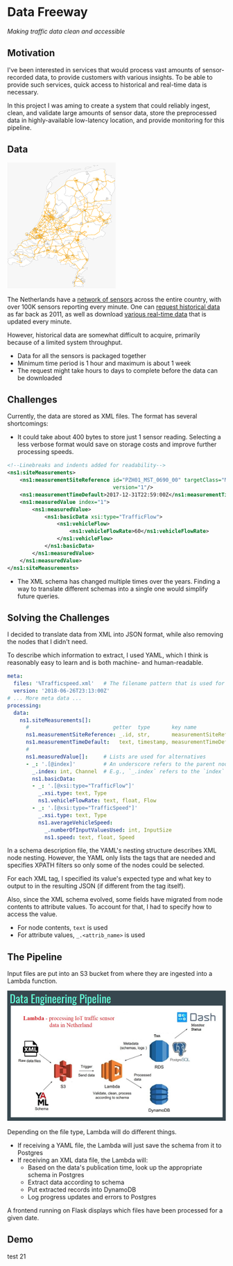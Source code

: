 # Data Freeway
_Making traffic data clean and accessible_



## Motivation

I've been interested in services that would process
vast amounts of sensor-recorded data, to provide customers with various insights.
To be able to provide such services, quick access to historical and real-time data is necessary.

In this project I was aming to create a system that could reliably
ingest, clean, and validate large amounts of sensor data, store the
preprocessed data in highly-available low-latency location, and provide
monitoring for this pipeline.


## Data

![sensorsMap]

The Netherlands have a
[network of sensors](http://www.ndw.nu/)
across the entire country,
with over 100K sensors reporting every minute.
One can [request historical data](http://83.247.110.3/OpenDataHistorie/) as far back as 2011,
as well as download [various real-time data](http://opendata.ndw.nu/) that is updated every minute.

However, historical data are somewhat difficult to acquire,
primarily because of a limited system throughput.

* Data for all the sensors is packaged together
* Minimum time period is 1 hour and maximum is about 1 week
* The request might take hours to days to complete before the data can be downloaded


## Challenges

Currently, the data are stored as XML files. The format has several shortcomings:
* It could take about 400 bytes to store just 1 sensor reading.
Selecting a less verbose format would
save on storage costs and
improve further processing speeds.
```xml
<!--Linebreaks and indents added for readability-->
<ns1:siteMeasurements>
    <ns1:measurementSiteReference id="PZH01_MST_0690_00" targetClass="MeasurementSiteRecord"
                                  version="1"/>
    <ns1:measurementTimeDefault>2017-12-31T22:59:00Z</ns1:measurementTimeDefault>
    <ns1:measuredValue index="1">
        <ns1:measuredValue>
            <ns1:basicData xsi:type="TrafficFlow">
                <ns1:vehicleFlow>
                    <ns1:vehicleFlowRate>60</ns1:vehicleFlowRate>
                </ns1:vehicleFlow>
            </ns1:basicData>
        </ns1:measuredValue>
    </ns1:measuredValue>
</ns1:siteMeasurements>
```
* The XML schema has changed multiple times over the years.
Finding a way to translate different schemas into a single one would
simplify future queries.


## Solving the Challenges

I decided to translate data from XML into JSON format,
while also removing the nodes that I didn't need.

To describe which information to extract, I used YAML, which I think is
reasonably easy to learn and is both machine- and human-readable.

```yaml
meta:
  files: '%Trafficspeed.xml'   # The filename pattern that is used for lookups in PostgreSQL
  version: '2018-06-26T23:13:00Z'
# ... More meta data ...
processing:
  data:
    ns1.siteMeasurements[]:
      #                           getter  type       key name
      ns1.measurementSiteReference: _.id, str,       measurementSiteReference
      ns1.measurementTimeDefault:   text, timestamp, measurementTimeDefault
      #
      ns1.measuredValue[]:     # Lists are used for alternatives
      - _: '.[@index]'         # An underscore refers to the parent node
        _.index: int, Channel  # E.g., `_.index` refers to the `index` attribute of the parent
        ns1.basicData:
        - _: '.[@xsi:type="TrafficFlow"]'
          _.xsi.type: text, Type
          ns1.vehicleFlowRate: text, float, Flow
        - _: '.[@xsi:type="TrafficSpeed"]'
          _.xsi.type: text, Type
          ns1.averageVehicleSpeed:
            _.numberOfInputValuesUsed: int, InputSize
            ns1.speed: text, float, Speed
```

In a schema description file, the YAML's nesting structure describes XML node nesting.
However, the YAML only lists the tags that are needed and specifies XPATH filters
so only some of the nodes could be selected.

For each XML tag, I specified its value's expected type and
what key to output to in the resulting JSON (if different from the tag itself).

Also, since the XML schema evolved, some fields have migrated
from node contents to attribute values.
To account for that, I had to specify how to access the value.
* For node contents, ``text`` is used
* For attribute values, ``_.<attrib_name>`` is used


## The Pipeline

Input files are put into an S3 bucket from where
they are ingested into a Lambda function.

![pipeline]

Depending on the file type, Lambda will do different things.

* If receiving a YAML file, the Lambda will just save
  the schema from it to Postgres
* If receiving an XML data file, the Lambda will:
  * Based on the data's publication time,
    look up the appropriate schema in Postgres
  * Extract data according to schema
  * Put extracted records into DynamoDB
  * Log progress updates and errors to Postgres

A frontend running on Flask displays which files have been processed for a given date.



[sensorsMap]: images/map_small.png
[pipeline]: images/DE-lambda.png

## Demo

test 21
